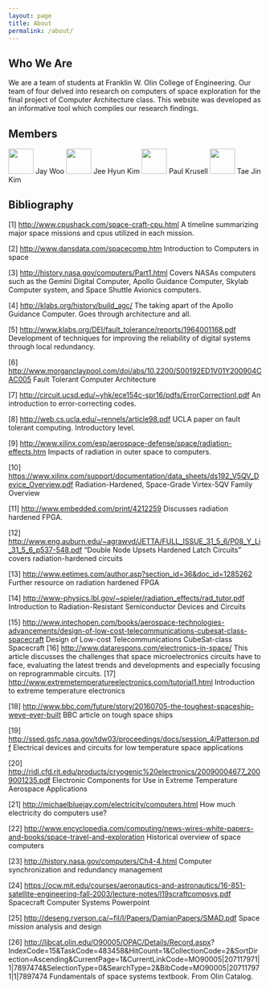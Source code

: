 ```yaml
---
layout: page
title: About
permalink: /about/
---
```


## Who We Are

We are a team of students at Franklin W. Olin College of Engineering. Our team of four delved into research on computers of space exploration for the final project of Computer Architecture class. This website was developed as an informative tool which compiles our research findings.

## Members
<a href="https://github.com/jay-woo">
<img src="https://avatars1.githubusercontent.com/u/6502489?v=3&s=400" width="50" height="50" border="0"></a> Jay Woo

<a href="https://github.com/cielocean/">
<img src="https://avatars2.githubusercontent.com/u/10675402?v=3&s=140" width="50" height="50" border="0"></a> Jee Hyun Kim

<a href="https://github.com/krusellp">
<img src="https://avatars0.githubusercontent.com/u/9259657?v=3&s=400" width="50" height="50" border="0"></a> Paul Krusell

<a href="https://github.com/tj-kim">
<img src="https://avatars2.githubusercontent.com/u/15219241?v=3&s=400" width="50" height="50" border="0"></a> Tae Jin Kim


## Bibliography

[1] http://www.cpushack.com/space-craft-cpu.html
A timeline summarizing major space missions and cpus utilized in each mission.


[2] http://www.dansdata.com/spacecomp.htm
Introduction to Computers in space


[3] http://history.nasa.gov/computers/Part1.html
Covers NASAs computers such as the Gemini Digital Computer, Apollo Guidance Computer, Skylab Computer system, and Space Shuttle Avionics computers.


[4] http://klabs.org/history/build_agc/
The taking apart of the Apollo Guidance Computer. Goes through architecture and all.


[5] http://www.klabs.org/DEI/fault_tolerance/reports/1964001168.pdf
Development of techniques for improving the reliability of digital systems through local redundancy.


[6] http://www.morganclaypool.com/doi/abs/10.2200/S00192ED1V01Y200904CAC005 
Fault Tolerant Computer Architecture


[7] http://circuit.ucsd.edu/~yhk/ece154c-spr16/pdfs/ErrorCorrectionI.pdf
An introduction to error-correcting codes.


[8] http://web.cs.ucla.edu/~rennels/article98.pdf
UCLA paper on fault tolerant computing. Introductory level.


[9] http://www.xilinx.com/esp/aerospace-defense/space/radiation-effects.htm
Impacts of radiation in outer space to computers.


[10] https://www.xilinx.com/support/documentation/data_sheets/ds192_V5QV_Device_Overview.pdf
Radiation-Hardened, Space-Grade Virtex-5QV Family Overview


[11] http://www.embedded.com/print/4212259
Discusses radiation hardened FPGA.


[12] http://www.eng.auburn.edu/~agrawvd/JETTA/FULL_ISSUE_31_5_6/P08_Y_Li_31_5_6_p537-548.pdf
“Double Node Upsets Hardened Latch Circuits” covers radiation-hardened circuits


[13] http://www.eetimes.com/author.asp?section_id=36&doc_id=1285262
Further resource on radiation hardened FPGA


[14] http://www-physics.lbl.gov/~spieler/radiation_effects/rad_tutor.pdf
Introduction to Radiation-Resistant Semiconductor Devices and Circuits


[15] http://www.intechopen.com/books/aerospace-technologies-advancements/design-of-low-cost-telecommunications-cubesat-class-spacecraft
Design of Low-cost Telecommunications CubeSat-class Spacecraft
[16] http://www.datarespons.com/electronics-in-space/
This article discusses the challenges that space microelectronics circuits have to face, evaluating the latest trends and developments and especially focusing on reprogrammable circuits.
[17] http://www.extremetemperatureelectronics.com/tutorial1.html
Introduction to extreme temperature electronics


[18] http://www.bbc.com/future/story/20160705-the-toughest-spaceship-weve-ever-built
BBC article on tough space ships


[19] http://ssed.gsfc.nasa.gov/tdw03/proceedings/docs/session_4/Patterson.pdf
Electrical devices and circuits for low temperature space applications


[20] http://ridl.cfd.rit.edu/products/cryogenic%20electronics/20090004677_2009001235.pdf
Electronic Components for Use in Extreme Temperature Aerospace Applications 


[21] http://michaelbluejay.com/electricity/computers.html
How much electricity do computers use?


[22] http://www.encyclopedia.com/computing/news-wires-white-papers-and-books/space-travel-and-exploration
Historical overview of space computers


[23] http://history.nasa.gov/computers/Ch4-4.html
Computer synchronization and redundancy management


[24] https://ocw.mit.edu/courses/aeronautics-and-astronautics/16-851-satellite-engineering-fall-2003/lecture-notes/l19scraftcompsys.pdf
Spacecraft Computer Systems Powerpoint


[25] http://deseng.ryerson.ca/~fil/I/Papers/DamianPapers/SMAD.pdf
Space mission analysis and design


[26] http://libcat.olin.edu/O90005/OPAC/Details/Record.aspx?
IndexCode=15&TaskCode=483458&HitCount=1&CollectionCode=2&SortDirection=Ascending&CurrentPage=1&CurrentLinkCode=MO90005|207117971|1|7897474&SelectionType=0&SearchType=2&BibCode=MO90005|207117971|1|7897474
Fundamentals of space systems textbook. From Olin Catalog.

